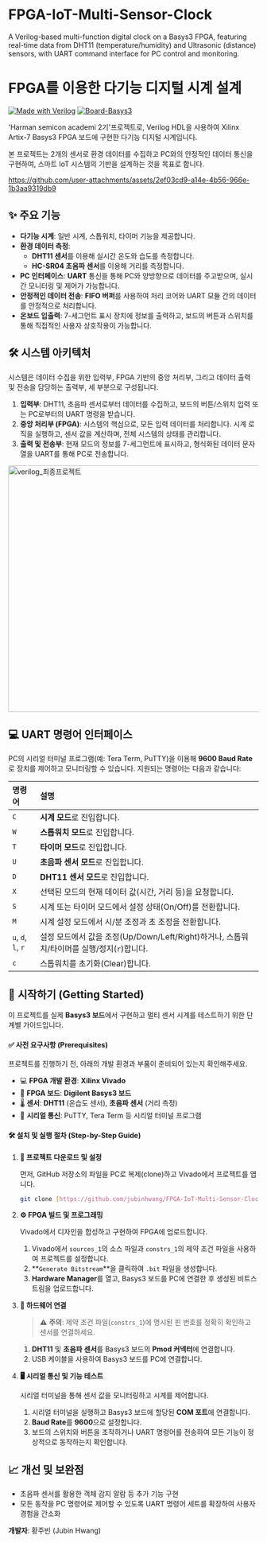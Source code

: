 # FPGA-IoT-Multi-Sensor-Clock
A Verilog-based multi-function digital clock on a Basys3 FPGA, featuring real-time data from DHT11 (temperature/humidity) and Ultrasonic (distance) sensors, with UART command interface for PC control and monitoring.

# FPGA를 이용한 다기능 디지털 시계 설계

[![Made with Verilog](https://img.shields.io/badge/Made%20with-Verilog-1f425f.svg)](https://verilog.org/)
[![Board-Basys3](https://img.shields.io/badge/FPGA%20Board-Basys3-blue.svg)](https://digilent.com/reference/programmable-logic/basys-3/start)

'Harman semicon academi 2기'프로젝트로, Verilog HDL을 사용하여 Xilinx Artix-7 Basys3 FPGA 보드에 구현한 다기능 디지털 시계입니다.

본 프로젝트는 2개의 센서로 환경 데이터를 수집하고 PC와의 안정적인 데이터 통신을 구현하여, 스마트 IoT 시스템의 기반을 설계하는 것을 목표로 합니다.

https://github.com/user-attachments/assets/2ef03cd9-a14e-4b56-966e-1b3aa9319db9


## ✨ 주요 기능

* **다기능 시계**: 일반 시계, 스톱워치, 타이머 기능을 제공합니다.
* **환경 데이터 측정**:
    * **DHT11 센서**를 이용해 실시간 온도와 습도를 측정합니다.
    * **HC-SR04 초음파 센서**를 이용해 거리를 측정합니다.
* **PC 인터페이스**: **UART** 통신을 통해 PC와 양방향으로 데이터를 주고받으며, 실시간 모니터링 및 제어가 가능합니다.
* **안정적인 데이터 전송**: **FIFO 버퍼**를 사용하여 처리 코어와 UART 모듈 간의 데이터를 안정적으로 처리합니다.
* **온보드 입출력**: 7-세그먼트 표시 장치에 정보를 출력하고, 보드의 버튼과 스위치를 통해 직접적인 사용자 상호작용이 가능합니다.

## 🛠️ 시스템 아키텍처

시스템은 데이터 수집을 위한 입력부, FPGA 기반의 중앙 처리부, 그리고 데이터 출력 및 전송을 담당하는 출력부, 세 부분으로 구성됩니다.

1.  **입력부**: DHT11, 초음파 센서로부터 데이터를 수집하고, 보드의 버튼/스위치 입력 또는 PC로부터의 UART 명령을 받습니다.
2.  **중앙 처리부 (FPGA)**: 시스템의 핵심으로, 모든 입력 데이터를 처리합니다. 시계 로직을 실행하고, 센서 값을 계산하며, 전체 시스템의 상태를 관리합니다.
3.  **출력 및 전송부**: 현재 모드의 정보를 7-세그먼트에 표시하고, 형식화된 데이터 문자열을 UART를 통해 PC로 전송합니다.

<img width="1070" height="496" alt="verilog_최종프로젝트" src="https://github.com/user-attachments/assets/2b217596-094b-4710-93f6-abdfcfe50d6c" />


## 💻 UART 명령어 인터페이스

PC의 시리얼 터미널 프로그램(예: Tera Term, PuTTY)을 이용해 **9600 Baud Rate**로 장치를 제어하고 모니터링할 수 있습니다. 지원되는 명령어는 다음과 같습니다:

| 명령어 | 설명 |
| :--- | :--- |
| `C` | **시계 모드**로 진입합니다. |
| `W` | **스톱워치 모드**로 진입합니다. |
| `T` | **타이머 모드**로 진입합니다. |
| `U` | **초음파 센서 모드**로 진입합니다. |
| `D` | **DHT11 센서 모드**로 진입합니다. |
| `X` | 선택된 모드의 현재 데이터 값(시간, 거리 등)을 요청합니다. |
| `S` | 시계 또는 타이머 모드에서 설정 상태(On/Off)를 전환합니다. |
| `M` | 시계 설정 모드에서 시/분 조정과 초 조정을 전환합니다. |
| `u`, `d`, `l`, `r` | 설정 모드에서 값을 조정(Up/Down/Left/Right)하거나, 스톱워치/타이머를 실행/정지(`r`)합니다. |
| `c` | 스톱워치를 초기화(Clear)합니다. |

## 🚀 시작하기 (Getting Started)

이 프로젝트를 실제 **Basys3 보드**에서 구현하고 멀티 센서 시계를 테스트하기 위한 단계별 가이드입니다.

#### ✅ 사전 요구사항 (Prerequisites)
프로젝트를 진행하기 전, 아래의 개발 환경과 부품이 준비되어 있는지 확인해주세요.

* 💻 **FPGA 개발 환경**: **Xilinx Vivado**
* 🤖 **FPGA 보드**: **Digilent Basys3 보드**
* 🌡️ **센서**: **DHT11** (온습도 센서), **초음파 센서** (거리 측정)
* 📡 **시리얼 통신**: PuTTY, Tera Term 등 시리얼 터미널 프로그램

#### 🛠️ 설치 및 실행 절차 (Step-by-Step Guide)

1.  **📂 프로젝트 다운로드 및 설정**

    먼저, GitHub 저장소의 파일을 PC로 복제(clone)하고 Vivado에서 프로젝트를 엽니다.
    ```bash
    git clone [https://github.com/jubinhwang/FPGA-IoT-Multi-Sensor-Clock.git](https://github.com/jubinhwang/FPGA-IoT-Multi-Sensor-Clock.git)
    ```

2.  **⚙️ FPGA 빌드 및 프로그래밍**

    Vivado에서 디자인을 합성하고 구현하여 FPGA에 업로드합니다.
    1.  Vivado에서 `sources_1`의 소스 파일과 `constrs_1`의 제약 조건 파일을 사용하여 프로젝트를 설정합니다.
    2.  **`Generate Bitstream`**을 클릭하여 `.bit` 파일을 생성합니다.
    3.  **Hardware Manager**를 열고, Basys3 보드를 PC에 연결한 후 생성된 비트스트림을 업로드합니다.

3.  **🔌 하드웨어 연결**

    > ⚠️ **주의**: 제약 조건 파일(`constrs_1`)에 명시된 핀 번호를 정확히 확인하고 센서를 연결하세요.

    1.  **DHT11** 및 **초음파 센서**를 Basys3 보드의 **Pmod 커넥터**에 연결합니다.
    2.  USB 케이블을 사용하여 Basys3 보드를 PC에 연결합니다.

4.  **🖥️ 시리얼 통신 및 기능 테스트**

    시리얼 터미널을 통해 센서 값을 모니터링하고 시계를 제어합니다.
    1.  시리얼 터미널을 실행하고 Basys3 보드에 할당된 **COM 포트**에 연결합니다.
    2.  **Baud Rate**를 **9600**으로 설정합니다.
    3.  보드의 스위치와 버튼을 조작하거나 UART 명령어를 전송하여 모든 기능이 정상적으로 동작하는지 확인합니다.


## 📈 개선 및 보완점
* 초음파 센서를 활용한 객체 감지 알람 등 추가 기능 구현
* 모든 동작을 PC 명령어로 제어할 수 있도록 UART 명령어 세트를 확장하여 사용자 경험을 간소화


**개발자**: 황주빈 (Jubin Hwang)

